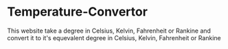 # Temperature-Convertor
This website take a degree in Celsius, Kelvin, Fahrenheit or Rankine and convert it to it's equevalent degree in
Celsius, Kelvin, Fahrenheit or Rankine
